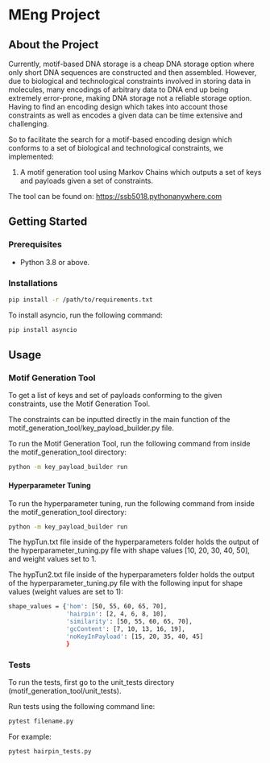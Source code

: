 # MEng Project

## About the Project

Currently, motif-based DNA storage is a cheap DNA storage option where only short DNA sequences are constructed and then assembled. However, due to biological and technological constraints involved in storing data in molecules, many encodings of arbitrary data to DNA end up being extremely error-prone, making DNA storage not a reliable storage option. Having to find an encoding design which takes into account those constraints as well as encodes a given data can be time extensive and challenging.

So to facilitate the search for a motif-based encoding design which conforms to a set of biological and technological constraints, we implemented:

1. A motif generation tool using Markov Chains which outputs a set of keys and payloads given a set of constraints.

The tool can be found on: https://ssb5018.pythonanywhere.com

## Getting Started

### Prerequisites
* Python 3.8 or above.

### Installations
```bash
pip install -r /path/to/requirements.txt
```
To install asyncio, run the following command:
```bash
pip install asyncio
```
## Usage
### Motif Generation Tool

To get a list of keys and set of payloads conforming to the given constraints, use the Motif Generation Tool. 

The constraints can be inputted directly in the main function of the motif_generation_tool/key_payload_builder.py file.

To run the Motif Generation Tool, run the following command from inside the motif_generation_tool directory:
```bash
python -m key_payload_builder run
```

#### Hyperparameter Tuning

To run the hyperparameter tuning, run the following command from inside the motif_generation_tool directory:
```bash
python -m key_payload_builder run
```

The hypTun.txt file inside of the hyperparameters folder holds the output of the hyperparameter_tuning.py file with shape values [10, 20, 30, 40, 50], and weight values set to 1.

The hypTun2.txt file inside of the hyperparameters folder holds the output of the hyperparameter_tuning.py file with the following input for shape values (weight values are set to 1):

```bash
shape_values = {'hom': [50, 55, 60, 65, 70], 
                'hairpin': [2, 4, 6, 8, 10], 
                'similarity': [50, 55, 60, 65, 70], 
                'gcContent': [7, 10, 13, 16, 19], 
                'noKeyInPayload': [15, 20, 35, 40, 45]
                }
```
### Tests

To run the tests, first go to the unit_tests directory (motif_generation_tool/unit_tests).

Run tests using the following command line: 
```bash
pytest filename.py
```
For example: 
```bash
pytest hairpin_tests.py
```
